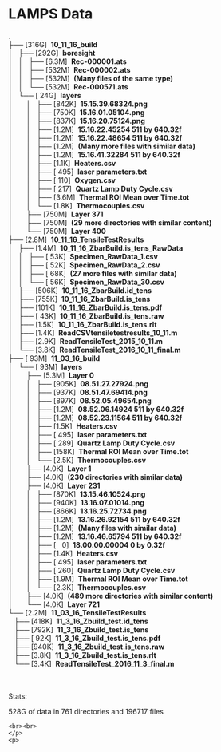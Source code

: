 <!DOCTYPE HTML PUBLIC "-//W3C//DTD HTML 4.01//EN" "http://www.w3.org/TR/html4/strict.dtd">
<html>
<head>
 <meta http-equiv="Content-Type" content="text/html; charset=UTF-8">
 <meta name="Author" content="Made by 'tree'">
 <meta name="GENERATOR" content="$Version: $ tree v1.6.0 (c) 1996 - 2011 by Steve Baker, Thomas Moore, Francesc Rocher, Kyosuke Tokoro $">
</head>
<body>
	<h1>LAMPS Data</h1><p>
	<b class="NORM">.</b><br>
	├── [316G]&nbsp;&nbsp;<b class="DIR">10_11_16_build</b><br>
	│   ├── [292G]&nbsp;&nbsp;<b class="DIR">boresight</b><br>
	│   │   ├── [6.3M]&nbsp;&nbsp;<b class="EXEC">Rec-000001.ats</b><br>
	│   │   ├── [532M]&nbsp;&nbsp;<b class="EXEC">Rec-000002.ats</b><br>
	│   │   ├── [532M]&nbsp;&nbsp;<b class="EXEC">(Many files of the same type)</b><br>
	│   │   └── [532M]&nbsp;&nbsp;<b class="EXEC">Rec-000571.ats</b><br>
  │   └── [&nbsp;24G]&nbsp;&nbsp;<b class="DIR">layers</b><br>
  │   &nbsp;&nbsp;&nbsp; │   ├── [842K]&nbsp;&nbsp;<b class="EXEC">15.15.39.68324.png</b><br>
	│   &nbsp;&nbsp;&nbsp; │   ├── [750K]&nbsp;&nbsp;<b class="EXEC">15.16.01.05104.png</b><br>
	│   &nbsp;&nbsp;&nbsp; │   ├── [837K]&nbsp;&nbsp;<b class="EXEC">15.16.20.75124.png</b><br>
	│   &nbsp;&nbsp;&nbsp; │   ├── [1.2M]&nbsp;&nbsp;<b class="EXEC">15.16.22.45254 511 by 640.32f</b><br>
	│   &nbsp;&nbsp;&nbsp; │   ├── [1.2M]&nbsp;&nbsp;<b class="EXEC">15.16.22.48654 511 by 640.32f</b><br>
	│   &nbsp;&nbsp;&nbsp; │   ├── [1.2M]&nbsp;&nbsp;<b class="EXEC">(Many more files with similar data)</b><br>
	│   &nbsp;&nbsp;&nbsp; │   ├── [1.2M]&nbsp;&nbsp;<b class="EXEC">15.16.41.32284 511 by 640.32f</b><br>
	│   &nbsp;&nbsp;&nbsp; │   ├── [1.1K]&nbsp;&nbsp;<b class="EXEC">Heaters.csv</b><br>
	│   &nbsp;&nbsp;&nbsp; │   ├── [&nbsp;495]&nbsp;&nbsp;<b class="EXEC">laser parameters.txt</b><br>
	│   &nbsp;&nbsp;&nbsp; │   ├── [&nbsp;110]&nbsp;&nbsp;<b class="EXEC">Oxygen.csv</b><br>
	│   &nbsp;&nbsp;&nbsp; │   ├── [&nbsp;217]&nbsp;&nbsp;<b class="EXEC">Quartz Lamp Duty Cycle.csv</b><br>
	│   &nbsp;&nbsp;&nbsp; │   ├── [3.6M]&nbsp;&nbsp;<b class="EXEC">Thermal ROI Mean over Time.tot</b><br>
	│   &nbsp;&nbsp;&nbsp; │   └── [1.8K]&nbsp;&nbsp;<b class="EXEC">Thermocouples.csv</b><br>
	│   &nbsp;&nbsp;&nbsp; ├── [750M]&nbsp;&nbsp;<b class="DIR">Layer 371</b><br>
	│   &nbsp;&nbsp;&nbsp; ├── [750M]&nbsp;&nbsp;<b class="DIR">(29 more directories with similar content)</b><br>
	│   &nbsp;&nbsp;&nbsp; └── [750M]&nbsp;&nbsp;<b class="DIR">Layer 400</b><br>
	├── [2.8M]&nbsp;&nbsp;<b class="DIR">10_11_16_TensileTestResults</b><br>
	│   ├── [1.4M]&nbsp;&nbsp;<b class="DIR">10_11_16_ZbarBuild.is_tens_RawData</b><br>
	│   │   ├── [&nbsp;53K]&nbsp;&nbsp;<b class="EXEC">Specimen_RawData_1.csv</b><br>
	│   │   ├── [&nbsp;52K]&nbsp;&nbsp;<b class="EXEC">Specimen_RawData_2.csv</b><br>
	│   │   ├── [&nbsp;68K]&nbsp;&nbsp;<b class="EXEC">(27 more files with similar data)</b><br>
	│   │   └── [&nbsp;56K]&nbsp;&nbsp;<b class="EXEC">Specimen_RawData_30.csv</b><br>
	│   ├── [506K]&nbsp;&nbsp;<b class="EXEC">10_11_16_ZbarBuild.id_tens</b><br>
	│   ├── [755K]&nbsp;&nbsp;<b class="EXEC">10_11_16_ZbarBuild.is_tens</b><br>
	│   ├── [101K]&nbsp;&nbsp;<b class="EXEC">10_11_16_ZbarBuild.is_tens.pdf</b><br>
	│   ├── [&nbsp;43K]&nbsp;&nbsp;<b class="EXEC">10_11_16_ZbarBuild.is_tens.raw</b><br>
	│   ├── [1.5K]&nbsp;&nbsp;<b class="EXEC">10_11_16_ZbarBuild.is_tens.rlt</b><br>
	│   ├── [1.4K]&nbsp;&nbsp;<b class="EXEC">ReadCSVtensiletestresults_10_11.m</b><br>
	│   ├── [2.9K]&nbsp;&nbsp;<b class="EXEC">ReadTensileTest_2015_10_11.m</b><br>
	│   └── [3.8K]&nbsp;&nbsp;<b class="EXEC">ReadTensileTest_2016_10_11_final.m</b><br>
	├── [&nbsp;93M]&nbsp;&nbsp;<b class="DIR">11_03_16_build</b><br>
	│   └── [&nbsp;93M]&nbsp;&nbsp;<b class="DIR">layers</b><br>
	│   &nbsp;&nbsp;&nbsp; ├── [5.3M]&nbsp;&nbsp;<b class="DIR">Layer 0</b><br>
	│   &nbsp;&nbsp;&nbsp; │   ├── [905K]&nbsp;&nbsp;<b class="EXEC">08.51.27.27924.png</b><br>
	│   &nbsp;&nbsp;&nbsp; │   ├── [937K]&nbsp;&nbsp;<b class="EXEC">08.51.47.69414.png</b><br>
	│   &nbsp;&nbsp;&nbsp; │   ├── [897K]&nbsp;&nbsp;<b class="EXEC">08.52.05.49654.png</b><br>
	│   &nbsp;&nbsp;&nbsp; │   ├── [1.2M]&nbsp;&nbsp;<b class="EXEC">08.52.06.14924 511 by 640.32f</b><br>
	│   &nbsp;&nbsp;&nbsp; │   ├── [1.2M]&nbsp;&nbsp;<b class="EXEC">08.52.23.11564 511 by 640.32f</b><br>
	│   &nbsp;&nbsp;&nbsp; │   ├── [1.5K]&nbsp;&nbsp;<b class="EXEC">Heaters.csv</b><br>
	│   &nbsp;&nbsp;&nbsp; │   ├── [&nbsp;495]&nbsp;&nbsp;<b class="EXEC">laser parameters.txt</b><br>
	│   &nbsp;&nbsp;&nbsp; │   ├── [&nbsp;289]&nbsp;&nbsp;<b class="EXEC">Quartz Lamp Duty Cycle.csv</b><br>
	│   &nbsp;&nbsp;&nbsp; │   ├── [158K]&nbsp;&nbsp;<b class="EXEC">Thermal ROI Mean over Time.tot</b><br>
	│   &nbsp;&nbsp;&nbsp; │   └── [2.5K]&nbsp;&nbsp;<b class="EXEC">Thermocouples.csv</b><br>
	│   &nbsp;&nbsp;&nbsp; ├── [4.0K]&nbsp;&nbsp;<b class="DIR">Layer 1</b><br>
	│   &nbsp;&nbsp;&nbsp; ├── [4.0K]&nbsp;&nbsp;<b class="DIR">(230 directories with similar data)</b><br>
	│   &nbsp;&nbsp;&nbsp; ├── [4.0K]&nbsp;&nbsp;<b class="DIR">Layer 231</b><br>
	│   &nbsp;&nbsp;&nbsp; │   ├── [870K]&nbsp;&nbsp;<b class="EXEC">13.15.46.10524.png</b><br>
	│   &nbsp;&nbsp;&nbsp; │   ├── [940K]&nbsp;&nbsp;<b class="EXEC">13.16.07.01014.png</b><br>
	│   &nbsp;&nbsp;&nbsp; │   ├── [866K]&nbsp;&nbsp;<b class="EXEC">13.16.25.72734.png</b><br>
	│   &nbsp;&nbsp;&nbsp; │   ├── [1.2M]&nbsp;&nbsp;<b class="EXEC">13.16.26.92154 511 by 640.32f</b><br>
	│   &nbsp;&nbsp;&nbsp; │   ├── [1.2M]&nbsp;&nbsp;<b class="EXEC">(Many files with similar data)</b><br>
	│   &nbsp;&nbsp;&nbsp; │   ├── [1.2M]&nbsp;&nbsp;<b class="EXEC">13.16.46.65794 511 by 640.32f</b><br>
	│   &nbsp;&nbsp;&nbsp; │   ├── [&nbsp;&nbsp;&nbsp;0]&nbsp;&nbsp;<b class="EXEC">18.00.00.00004 0 by 0.32f</b><br>
	│   &nbsp;&nbsp;&nbsp; │   ├── [1.4K]&nbsp;&nbsp;<b class="EXEC">Heaters.csv</b><br>
	│   &nbsp;&nbsp;&nbsp; │   ├── [&nbsp;495]&nbsp;&nbsp;<b class="EXEC">laser parameters.txt</b><br>
	│   &nbsp;&nbsp;&nbsp; │   ├── [&nbsp;260]&nbsp;&nbsp;<b class="EXEC">Quartz Lamp Duty Cycle.csv</b><br>
	│   &nbsp;&nbsp;&nbsp; │   ├── [1.9M]&nbsp;&nbsp;<b class="EXEC">Thermal ROI Mean over Time.tot</b><br>
	│   &nbsp;&nbsp;&nbsp; │   └── [2.3K]&nbsp;&nbsp;<b class="EXEC">Thermocouples.csv</b><br>
  │   &nbsp;&nbsp;&nbsp; ├── [4.0K]&nbsp;&nbsp;<b class="DIR">(489 more directories with similar content)</b><br>
	│   &nbsp;&nbsp;&nbsp; └── [4.0K]&nbsp;&nbsp;<b class="DIR">Layer 721</b><br>
 	└── [2.2M]&nbsp;&nbsp;<b class="DIR">11_03_16_TensileTestResults</b><br>
	    ├── [418K]&nbsp;&nbsp;<b class="EXEC">11_3_16_Zbuild_test.id_tens</b><br>
	    ├── [792K]&nbsp;&nbsp;<b class="EXEC">11_3_16_Zbuild_test.is_tens</b><br>
	    &nbsp;├── [&nbsp;92K]&nbsp;&nbsp;<b class="EXEC">11_3_16_Zbuild_test.is_tens.pdf</b><br>
	    ├── [940K]&nbsp;&nbsp;<b class="EXEC">11_3_16_Zbuild_test.is_tens.raw</b><br>
	    ├── [3.8K]&nbsp;&nbsp;<b class="EXEC">11_3_16_Zbuild_test.is_tens.rlt</b><br>
	    └── [3.4K]&nbsp;&nbsp;<b class="EXEC">ReadTensileTest_2016_11_3_final.m</b><br>
	<br><br>
	</p>
	<p>
 
 Stats:
 
 528G of data in 761 directories and 196717 files

	<br><br>
	</p>
	<p>
</html>
